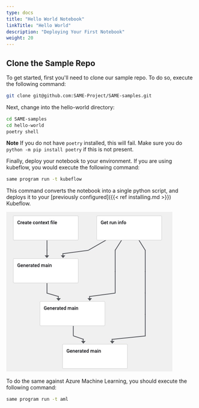 ```yaml
---
type: docs
title: "Hello World Notebook"
linkTitle: "Hello World"
description: "Deploying Your First Notebook"
weight: 20
---
```

## Clone the Sample Repo

To get started, first you'll need to clone our sample repo. To do so, execute the following command:

```bash
git clone git@github.com:SAME-Project/SAME-samples.git
```

Next, change into the hello-world directory:

```bash
cd SAME-samples
cd hello-world
poetry shell
```

**Note** If you do not have `poetry` installed, this will fail. Make sure you do `python -m pip install poetry` if this is not present.

Finally, deploy your notebook to your environment. If you are using kubeflow, you would execute the following command:

```bash
same program run -t kubeflow
```

This command converts the notebook into a single python script, and deploys it to your [previously configured]({{< ref installing.md >}}) Kubeflow.

![Sample three step graph](../images/three-step-execution.jpg)

To do the same against Azure Machine Learning, you should execute the following command:

```bash
same program run -t aml
```
